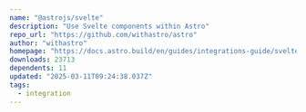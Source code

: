 ```yaml
---
name: "@astrojs/svelte"
description: "Use Svelte components within Astro"
repo_url: "https://github.com/withastro/astro"
author: "withastro"
homepage: "https://docs.astro.build/en/guides/integrations-guide/svelte/"
downloads: 23713
dependents: 11
updated: "2025-03-11T09:24:38.037Z"
tags: 
  - integration
---
```


